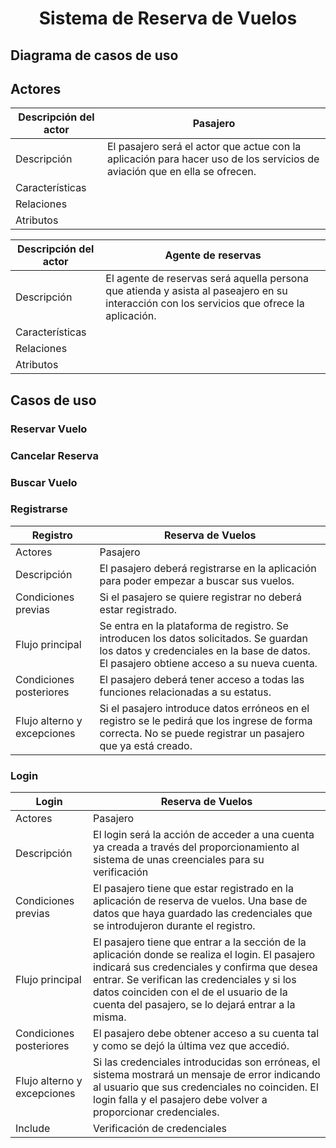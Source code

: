 <div align="justify">

# <div align="center">Sistema de Reserva de Vuelos</div>

## Diagrama de casos de uso

## Actores
| Descripción del actor | Pasajero |
| ---                   | ---      |
| Descripción           | El pasajero será el actor que actue con la aplicación para hacer uso de los servicios de aviación que en ella se ofrecen. |
| Características       | |
| Relaciones            | |
| Atributos             | |

| Descripción del actor | Agente de reservas |
| ---                   | ---                |
| Descripción           | El agente de reservas será aquella persona que atienda y asista al paseajero en su interacción con los servicios que ofrece la aplicación. |
| Características       | |
| Relaciones            | |
| Atributos             | |

## Casos de uso

### Reservar Vuelo

### Cancelar Reserva

### Buscar Vuelo

### Registrarse
| Registro | Reserva de Vuelos |
| ---      | ---        |
| Actores  | Pasajero |
| Descripción | El pasajero deberá registrarse en la aplicación para poder empezar a buscar sus vuelos. |
| Condiciones previas | Si el pasajero se quiere registrar no deberá estar registrado. |
| Flujo principal     | Se entra en la plataforma de registro. Se introducen los datos solicitados. Se guardan los datos y credenciales en la base de datos. El pasajero obtiene acceso a su nueva cuenta. |
| Condiciones posteriores | El pasajero deberá tener acceso a todas las funciones relacionadas a su estatus. |
| Flujo alterno y excepciones | Si el pasajero introduce datos erróneos en el registro se le pedirá que los ingrese de forma correcta. No se puede registrar un pasajero que ya está creado. |

### Login
| Login   | Reserva de Vuelos |
| ---     | ---           |
| Actores | Pasajero      |
| Descripción             | El login será la acción de acceder a una cuenta ya creada a través del proporcionamiento al sistema de unas creenciales para su verificación |
| Condiciones previas     | El pasajero tiene que estar registrado en la aplicación de reserva de vuelos. Una base de datos que haya guardado las credenciales que se introdujeron durante el registro. |
| Flujo principal         | El pasajero tiene que entrar a la sección de la aplicación donde se realiza el login. El pasajero indicará sus credenciales y confirma que desea entrar. Se verifican las credenciales y si los datos coinciden con el de el usuario de la cuenta del pasajero, se lo dejará entrar a la misma. |
| Condiciones posteriores | El pasajero debe obtener acceso a su cuenta tal y como se dejó la última vez que accedió. |
| Flujo alterno y excepciones | Si las credenciales introducidas son erróneas, el sistema mostrará un mensaje de error indicando al usuario que sus credenciales no coinciden. El login falla y el pasajero debe volver a proporcionar credenciales. |
| Include | Verificación de credenciales |

</div>